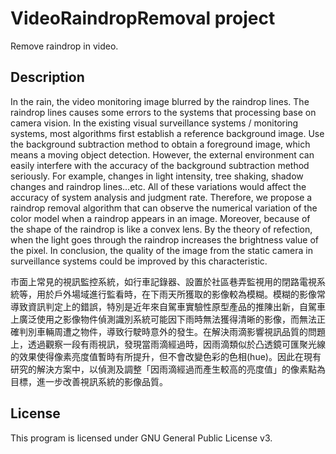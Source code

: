 # VideoRaindropRemoval project

Remove raindrop in video.

## Description
In the rain, the video monitoring image blurred by the raindrop lines. The raindrop lines causes some errors to the systems that processing base on camera vision. In the existing visual surveillance systems / monitoring systems, most algorithms first establish a reference background image. Use the background subtraction method to obtain a foreground image, which means a moving object detection. However, the external environment can easily interfere with the accuracy of the background subtraction method seriously. For example, changes in light intensity, tree shaking, shadow changes and raindrop lines...etc. All of these variations would affect the accuracy of system analysis and judgment rate. Therefore, we propose a raindrop removal algorithm that can observe the numerical variation of the color model when a raindrop appears in an image. Moreover, because of the shape of the raindrop is like a convex lens. By the theory of refection, when the light goes through the raindrop increases the brightness value of the pixel. In conclusion, the quality of the image from the static camera in surveillance systems could be improved by this characteristic.

市面上常見的視訊監控系統，如行車記錄器、設置於社區巷弄監視用的閉路電視系統等，用於戶外場域進行監看時，在下雨天所獲取的影像較為模糊。模糊的影像常導致資訊判定上的錯誤，特別是近年來自駕車實驗性原型產品的推陳出新，自駕車上廣泛使用之影像物件偵測識別系統可能因下雨時無法獲得清晰的影像，而無法正確判別車輛周遭之物件，導致行駛時意外的發生。在解決雨滴影響視訊品質的問題上，透過觀察一段有雨視訊，發現當雨滴經過時，因雨滴類似於凸透鏡可匯聚光線的效果使得像素亮度值暫時有所提升，但不會改變色彩的色相(hue)。因此在現有研究的解決方案中，以偵測及調整「因雨滴經過而產生較高的亮度值」的像素點為目標，進一步改善視訊系統的影像品質。

## License

This program is licensed under GNU General Public License v3.
